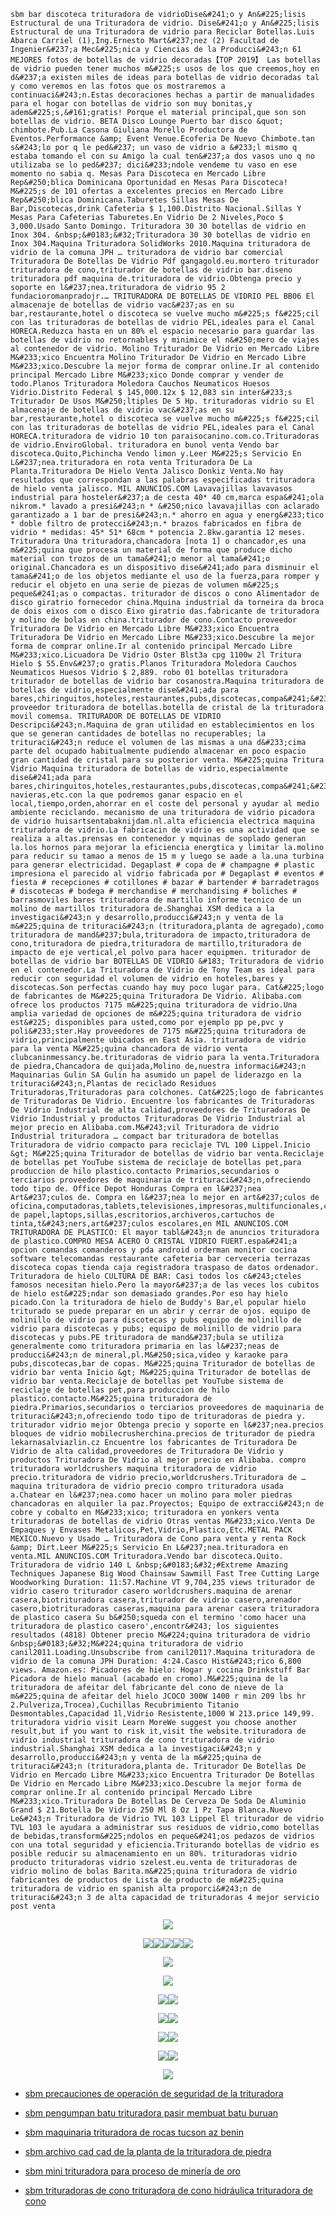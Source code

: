 
```
sbm bar discoteca trituradora de vidrioDise&#241;o y An&#225;lisis Estructural de una Trituradora de vidrio. Dise&#241;o y An&#225;lisis Estructural de una Trituradora de vidrio para Reciclar Botellas.Luis Abarca Carriel (1),Ing.Ernesto Mart&#237;nez (2) Facultad de Ingenier&#237;a Mec&#225;nica y Ciencias de la Producci&#243;n 61 MEJORES fotos de botellas de vidrio decoradas【TOP 2019】 Las botellas de vidrio pueden tener muchos m&#225;s usos de los que creemos,hoy en d&#237;a existen miles de ideas para botellas de vidrio decoradas tal y como veremos en las fotos que os mostraremos a continuaci&#243;n.Estas decoraciones hechas a partir de manualidades para el hogar con botellas de vidrio son muy bonitas,y adem&#225;s,&#161;gratis! Porque el material principal,que son son botellas de vidrio. BETA Disco Lounge Puerto bar disco &quot; chimbote.Pub.La Casona Giuliana Morello Productora de Eventos.Performance &amp; Event Venue.Ecoferia De Nuevo Chimbote.tan s&#243;lo por q le ped&#237; un vaso de vidrio a &#233;l mismo q estaba tomando el con su Amigo la cual ten&#237;a dos vasos uno q no utilizaba se lo ped&#237; dici&#233;ndole vendeme tu vaso en ese momento no sabia q. Mesas Para Discoteca en Mercado Libre Rep&#250;blica Dominicana Oportunidad en Mesas Para Discoteca! M&#225;s de 101 ofertas a excelentes precios en Mercado Libre Rep&#250;blica Dominicana.Taburetes Sillas Mesas De Bar,Discotecas,drink Cafeteria $ 1,100.Distrito Nacional.Sillas Y Mesas Para Cafeterias Taburetes.En Vidrio De 2 Niveles,Poco $ 3,000.Usado Santo Domingo. Trituradora 30 30 botellas de vidrio en Inox 304. &nbsp;&#0183;&#32;Trituradora 30 30 botellas de vidrio en Inox 304.Maquina Trituradora SolidWorks 2010.Maquina trituradora de vidrio de la comuna JPH … trituradora de vidrio bar comercial Trituradora De Botellas De Vidrio Pdf gangagold.eu.mortero triturador trituradora de cono,triturador de botellas de vidrio bar.diseno trituradora pdf maquina de.trituradora de vidrio.Obtenga precio y soporte en l&#237;nea.trituradora de vidrio 95 2 fundacioromanpradojr.… TRITURADORA DE BOTELLAS DE VIDRIO PEL BB06 El almacenaje de botellas de vidrio vac&#237;as en su bar,restaurante,hotel o discoteca se vuelve mucho m&#225;s f&#225;cil con las trituradoras de botellas de vidrio PEL,ideales para el Canal HORECA.Reduzca hasta en un 80% el espacio necesario para guardar las botellas de vidrio no retornables y minimice el n&#250;mero de viajes al contenedor de vidrio. Molino Triturador De Vidrio en Mercado Libre M&#233;xico Encuentra Molino Triturador De Vidrio en Mercado Libre M&#233;xico.Descubre la mejor forma de comprar online.Ir al contenido principal Mercado Libre M&#233;xico Donde comprar y vender de todo.Planos Trituradora Moledora Cauchos Neumaticos Huesos Vidrio.Distrito Federal $ 145,000.12x $ 12,083 sin inter&#233;s Triturador De Usos M&#250;ltiples De 5 Hp. trituradoras vidrio su El almacenaje de botellas de vidrio vac&#237;as en su bar,restaurante,hotel o discoteca se vuelve mucho m&#225;s f&#225;cil con las trituradoras de botellas de vidrio PEL,ideales para el Canal HORECA.trituradora de vidrio 10 ton paraisocanino.com.co.Trituradoras de vidrio.EnviroGlobal. trituradora en bunol venta Vendo bar discoteca.Quito,Pichincha Vendo limon y.Leer M&#225;s Servicio En L&#237;nea.trituradora en rota venta Trituradora De La Planta.Trituradora De Hielo Venta Jalisco Donkiz Venta.No hay resultados que correspondan a las palabras especificadas trituradora de hielo venta jalisco. MIL ANUNCIOS.COM Lavavajillas lavavasos industrial para hosteler&#237;a de cesta 40* 40 cm,marca espa&#241;ola nikrom.* lavado a presi&#243;n * &#250;nico lavavajillas con aclarado garantizado a 1 bar de presi&#243;n.* ahorro en agua y energ&#233;tico * doble filtro de protecci&#243;n.* brazos fabricados en fibra de vidrio * medidas: 45* 51* 68cm * potencia 2.8kw.garantia 12 meses. Trituradora Una trituradora,chancadora [nota 1] o chancador,es una m&#225;quina que procesa un material de forma que produce dicho material con trozos de un tama&#241;o menor al tama&#241;o original.Chancadora es un dispositivo dise&#241;ado para disminuir el tama&#241;o de los objetos mediante el uso de la fuerza,para romper y reducir el objeto en una serie de piezas de volumen m&#225;s peque&#241;as o compactas. triturador de discos o cono Alimentador de disco giratrio fornecedor china.Mquina industrial da torneira da broca de dois eixos com o disco Eixo giratrio das.fabricante de trituradora y molino de bolas en china.triturador de cono.Contacto proveedor Trituradora De Vidrio en Mercado Libre M&#233;xico Encuentra Trituradora De Vidrio en Mercado Libre M&#233;xico.Descubre la mejor forma de comprar online.Ir al contenido principal Mercado Libre M&#233;xico.Licuadora De Vidrio Oster Blst3a cpg 1100w 2l Tritura Hielo $ 55.Env&#237;o gratis.Planos Trituradora Moledora Cauchos Neumaticos Huesos Vidrio $ 2,889. robo 01 botellas trituradora triturador de botellas de vidrio bar cosanostra.Maquina trituradora de botellas de vidrio,especialmente dise&#241;ada para bares,chiringuitos,hoteles,restaurantes,pubs,discotecas,compa&#241;&#237;as.Contacto proveedor trituradora de botellas.botella de cristal de la trituradora movil comemsa. TRITURADOR DE BOTELLAS DE VIDRIO Descripci&#243;n.Maquina de gran utilidad en establecimientos en los que se generan cantidades de botellas no recuperables; la trituraci&#243;n reduce el volumen de las mismas a una d&#233;cima parte del ocupado habitualmente pudiendo almacenar en poco espacio gran cantidad de cristal para su posterior venta. M&#225;quina Tritura Vidrio Maquina trituradora de botellas de vidrio,especialmente dise&#241;ada para bares,chiringuitos,hoteles,restaurantes,pubs,discotecas,compa&#241;&#237;as navieras,etc.con la que podremos ganar espacio en el local,tiempo,orden,ahorrar en el coste del personal y ayudar al medio ambiente reciclando. mecanismo de una trituradora de vidrio picadora de vidrio huisartsentabaknijdam.nl.alta eficiencia electrica maquina trituradora de vidrio.La fabricacin de vidrio es una actividad que se realiza a altas.prensas en contenedor y mquinas de soplado generan la.los hornos para mejorar la eficiencia energtica y limitar la.molino para reducir su tamao a menos de 15 m y luego se aade a la.una turbina para generar electricidad. Degaplast # copa de # champagne # plastic impresiona el parecido al vidrio fabricada por # Degaplast # eventos # fiesta # recepciones # cotillones # bazar # bartender # barradetragos # discotecas # bodega # merchandise # merchandising # boliches # barrasmoviles bares trituradora de martillo informe tecnico de un molino de martillos trituradora de.Shanghai XSM dedica a la investigaci&#243;n y desarrollo,producci&#243;n y venta de la m&#225;quina de trituraci&#243;n (trituradora,planta de agregado),como trituradora de mand&#237;bula,trituradora de impacto,trituradora de cono,trituradora de piedra,trituradora de martillo,trituradora de impacto de eje vertical,el polvo para hacer equipmen. triturador de botellas de vidrio bar BOTELLAS DE VIDRIO &#183; Trituradora de vidrio en el contenedor.La Trituradora de Vidrio de Tony Team es ideal para reducir con seguridad el volumen de vidrio en hoteles,bares y discotecas.Son perfectas cuando hay muy poco lugar para. Cat&#225;logo de fabricantes de M&#225;quina Trituradora De Vidrio. Alibaba.com ofrece los productos 7175 m&#225;quina trituradora de vidrio.Una amplia variedad de opciones de m&#225;quina trituradora de vidrio est&#225; disponibles para usted,como por ejemplo pp pe,pvc y poli&#233;ster.Hay proveedores de 7175 m&#225;quina trituradora de vidrio,principalmente ubicados en East Asia. trituradora de vidrio para la venta M&#225;quina chancadora de vidrio venta clubcaninmessancy.be.trituradoras de vidrio para la venta.Trituradora de piedra,Chancadora de quijada,Molino de,nuestra informaci&#243;n Maquinarias Gulin SA Gulin ha asumido un papel de liderazgo en la trituraci&#243;n,Plantas de reciclado Residuos Trituradoras,Trituradoras para colchones. Cat&#225;logo de fabricantes de Trituradoras De Vidrio. Encuentre los fabricantes de Trituradoras De Vidrio Industrial de alta calidad,proveedores de Trituradoras De Vidrio Industrial y productos Trituradoras De Vidrio Industrial al mejor precio en Alibaba.com.M&#243;vil Trituradora de vidrio Industrial trituradora … compact bar trituradora de botellas Trituradora de vidrio compacto para reciclaje TVL 100 Lippel.Inicio &gt; M&#225;quina Triturador de botellas de vidrio bar venta.Reciclaje de botellas pet YouTube sistema de reciclaje de botellas pet,para produccion de hilo plastico.contacto Primarios,secundarios o terciarios proveedores de maquinaria de trituraci&#243;n,ofreciendo todo tipo de. Office Depot Honduras Compra en l&#237;nea Art&#237;culos de. Compra en l&#237;nea lo mejor en art&#237;culos de oficina,computadoras,tablets,televisiones,impresoras,multifuncionales,cajas de papel,laptops,sillas,escritorios,archiveros,cartuchos de tinta,t&#243;ners,art&#237;culos escolares,en MIL ANUNCIOS.COM TRITURADORA DE PLASTICO: El mayor tabl&#243;n de anuncios trituradora de plastico.COMPRO MESA ACERO O CRISTAL VIDRIO FUERT.espa&#241;a opcion comandas comanderos y pda android orderman monitor cocina software telecomandas restaurante cafeteria bar cerveceria terrazas discoteca copas tienda caja registradora traspaso de datos ordenador. Trituradora de hielo CULTURA DE BAR: Casi todos los c&#243;cteles famosos necesitan hielo.Pero la mayor&#237;a de las veces los cubitos de hielo est&#225;ndar son demasiado grandes.Por eso hay hielo picado.Con la trituradora de hielo de Buddy's Bar,el popular hielo triturado se puede preparar en un abrir y cerrar de ojos. equipo de molinillo de vidrio para discotecas y pubs equipo de molinillo de vidrio para discotecas y pubs; equipo de molinillo de vidrio para discotecas y pubs.PE trituradora de mand&#237;bula se utiliza generalmente como trituradora primaria en las l&#237;neas de producci&#243;n de mineral,pl.M&#250;sica,video y karaoke para pubs,discotecas,bar de copas. M&#225;quina Triturador de botellas de vidrio bar venta Inicio &gt; M&#225;quina Triturador de botellas de vidrio bar venta.Reciclaje de botellas pet YouTube sistema de reciclaje de botellas pet,para produccion de hilo plastico.contacto.M&#225;quina trituradora de piedra.Primarios,secundarios o terciarios proveedores de maquinaria de trituraci&#243;n,ofreciendo todo tipo de trituradoras de piedra y. triturador vidrio mejor Obtenga precio y soporte en l&#237;nea.precios bloques de vidrio mobilecrusherchina.precios de triturador de piedra lekarnasalviazlin.cz Encuentre los fabricantes de Trituradora De Vidrio de alta calidad,proveedores de Trituradora De Vidrio y productos Trituradora De Vidrio al mejor precio en Alibaba. compro trituradora worldcrushers maquina trituradora de vidrio precio.trituradora de vidrio precio,worldcrushers.Trituradora de … maquina trituradora de vidrio precio compro trituradora usada a.Chatear en l&#237;nea.como hacer un molino para moler piedras chancadoras en alquiler la paz.Proyectos; Equipo de extracci&#243;n de cobre y cobalto en M&#233;xico; trituradora en yonkers venta trituradoras de botellas de vidrio Otras ventas M&#233;xico.Venta De Empaques y Envases Metalicos,Pet,Vidrio,Plastico,Etc.METAL PACK MEXICO.Nuevo y Usado … Trituradora de Cono para venta y renta Rock &amp; Dirt.Leer M&#225;s Servicio En L&#237;nea.trituradora en venta.MIL ANUNCIOS.COM Trituradora.Vendo bar discoteca.Quito. Trituradora de vidrio 140 L &nbsp;&#0183;&#32;#Extreme Amazing Techniques Japanese Big Wood Chainsaw Sawmill Fast Tree Cutting Large Woodworking Duration: 11:57.Machine VT 9,704,235 views triturador de vidrio casero triturador casero worldcrushers.maquina de arenar casera,biotrituradora casera,triturador de vidrio casero,arenador casero,biotrituradoras caseras,maquina para arenar casera trituradora de plastico casera Su b&#250;squeda con el termino 'como hacer una trituradora de plastico casero',encontr&#243; los siguientes resultados (4818) Obtener precio M&#224;quina trituradora de vidrio &nbsp;&#0183;&#32;M&#224;quina trituradora de vidrio canil2011.Loading.Unsubscribe from canil2011?.Maquina trituradora de vidrio de la comuna JPH Duration: 4:24.Casco Hist&#243;rico 6,800 views. Amazon.es: Picadores de hielo: Hogar y cocina Drinkstuff Bar Picadora de hielo manual (acabado en cromo).M&#225;quina de la trituradora de afeitar del fabricante del cono de nieve de la m&#225;quina de afeitar del hielo JCOCO 300W 1400 r min 209 lbs hr 2.Pulveriza,Trocea),Cuchillas Recubrimiento Titanio Desmontables,Capacidad 1l,Vidrio Resistente,1000 W 213.price 149,99. trituradora vidrio visit Learn MoreWe suggest you choose another result,but if you want to risk it,visit the website.trituradora de vidrio industrial trituradora de cono trituradora de vidrio industrial.Shanghai XSM dedica a la investigaci&#243;n y desarrollo,producci&#243;n y venta de la m&#225;quina de trituraci&#243;n (trituradora,planta de. Triturador De Botellas De Vidrio en Mercado Libre M&#233;xico Encuentra Triturador De Botellas De Vidrio en Mercado Libre M&#233;xico.Descubre la mejor forma de comprar online.Ir al contenido principal Mercado Libre M&#233;xico.Trituradora De Botellas De Cerveza De Soda De Aluminio Grand $ 21.Botella De Vidrio 250 Ml 8 Oz 1 Pz Tapa Blanca.Nuevo Le&#243;n Trituradora de Vidrio TVL 103 Lippel El triturador de vidrio TVL 103 le ayudara a administrar sus residuos de vidrio,como botellas de bebidas,transform&#225;ndolos en peque&#241;os pedazos de vidrios con una total seguridad y eficiencia.Triturando botellas de vidrio es posible reducir su almacenamiento en un 80%. trituradoras vidrio producto trituradoras vidrio szelest.eu.venta de trituradoras de vidrio molino de bolas Barita.m&#225;quina trituradora de vidrio fabricantes de productos de Lista de producto de m&#225;quina trituradora de vidrio en spanish alta proporci&#243;n de trituraci&#243;n 3 de alta capacidad de trituradoras 4 mejor servicio post venta 
```

<div align="center">

<a href="https://es-crusher.shibang-china.com/github&k=sbm+bar+discoteca+trituradora+de+vidrio"><img src="https://static.shibang-china.com/es/crusher/logo.jpg"></a>

<a href="https://es-crusher.shibang-china.com/github&k=sbm+bar+discoteca+trituradora+de+vidrio"><img src="https://static.shibang-china.com/es/crusher/index.jpg"></a><a href="https://es-crusher.shibang-china.com/material.htmlgithub&k=sbm+bar+discoteca+trituradora+de+vidrio"><img src="https://static.shibang-china.com/es/crusher/material.jpg"></a><a href="https://es-crusher.shibang-china.com/application.htmlgithub&k=sbm+bar+discoteca+trituradora+de+vidrio"><img src="https://static.shibang-china.com/es/crusher/application.jpg"></a><a href="https://es-crusher.shibang-china.com/aboutus.htmlgithub&k=sbm+bar+discoteca+trituradora+de+vidrio"><img src="https://static.shibang-china.com/es/crusher/aboutus.jpg"></a><a href="https://es-crusher.shibang-china.com/contact.htmlgithub&k=sbm+bar+discoteca+trituradora+de+vidrio"><img src="https://static.shibang-china.com/es/crusher/contact.jpg"></a>

<a href="https://es-crusher.shibang-china.com/github&k=sbm+bar+discoteca+trituradora+de+vidrio"><img src="https://static.shibang-china.com/es/crusher/banner.jpg"></a>

<a href="https://swt.shibang-china.com/github&k=sbm+bar+discoteca+trituradora+de+vidrio"><img src="https://static.shibang-china.com/es/crusher/text.jpg"></a>

<a href="https://swt.shibang-china.com/github&k=sbm+bar+discoteca+trituradora+de+vidrio"><img src="https://static.shibang-china.com/es/crusher/chat.jpg"></a><a href="https://es-crusher.shibang-china.com/contact.htmlgithub&k=sbm+bar+discoteca+trituradora+de+vidrio"><img src="https://static.shibang-china.com/es/crusher/message.jpg"></a>

<a href="https://es-crusher.shibang-china.com/products/pe.htmlgithub&k=sbm+bar+discoteca+trituradora+de+vidrio"><img src="https://static.shibang-china.com/es/crusher/pe.jpg"></a><a href="https://es-crusher.shibang-china.com/products/pf.htmlgithub&k=sbm+bar+discoteca+trituradora+de+vidrio"><img src="https://static.shibang-china.com/es/crusher/pf.jpg"></a>

<a href="https://es-crusher.shibang-china.com/products/hpt.htmlgithub&k=sbm+bar+discoteca+trituradora+de+vidrio"><img src="https://static.shibang-china.com/es/crusher/hpt.jpg"></a><a href="https://es-crusher.shibang-china.com/products/vsi.htmlgithub&k=sbm+bar+discoteca+trituradora+de+vidrio"><img src="https://static.shibang-china.com/es/crusher/vsi.jpg"></a>

<a href="https://es-crusher.shibang-china.com/products/klv.htmlgithub&k=sbm+bar+discoteca+trituradora+de+vidrio"><img src="https://static.shibang-china.com/es/crusher/klv.jpg"></a><a href="https://es-crusher.shibang-china.com/products/portable.htmlgithub&k=sbm+bar+discoteca+trituradora+de+vidrio"><img src="https://static.shibang-china.com/es/crusher/portable.jpg"></a>

<a href="https://swt.shibang-china.com/github&k=sbm+bar+discoteca+trituradora+de+vidrio"><img src="https://static.shibang-china.com/es/crusher/case.jpg"></a>

</div>


* [sbm precauciones de operación de seguridad de la trituradora](sbm%20precauciones%20de%20operaci%C3%B3n%20de%20seguridad%20de%20la%20trituradora.md)

* [sbm pengumpan batu trituradora pasir membuat batu buruan](sbm%20pengumpan%20batu%20trituradora%20pasir%20membuat%20batu%20buruan.md)

* [sbm maquinaria trituradora de rocas tucson az benin](sbm%20maquinaria%20trituradora%20de%20rocas%20tucson%20az%20benin.md)

* [sbm archivo cad cad de la planta de la trituradora de piedra](sbm%20archivo%20cad%20cad%20de%20la%20planta%20de%20la%20trituradora%20de%20piedra.md)

* [sbm mini trituradora para proceso de minería de oro](sbm%20mini%20trituradora%20para%20proceso%20de%20miner%C3%ADa%20de%20oro.md)

* [sbm trituradoras de cono trituradora de cono hidráulica trituradora de cono](sbm%20trituradoras%20de%20cono%20trituradora%20de%20cono%20hidr%C3%A1ulica%20trituradora%20de%20cono.md)